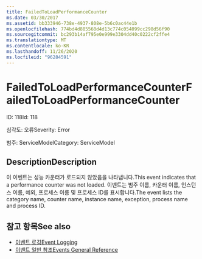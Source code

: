 ```yaml
---
title: FailedToLoadPerformanceCounter
ms.date: 03/30/2017
ms.assetid: bb333946-738e-4937-808e-5b6c0ac44e1b
ms.openlocfilehash: 774bd4d885568d4d13c774c054099cc298d56f90
ms.sourcegitcommit: bc293b14af795e0e999e3304dd40c0222cf2ffe4
ms.translationtype: MT
ms.contentlocale: ko-KR
ms.lasthandoff: 11/26/2020
ms.locfileid: "96284591"
---
```

# <a name="failedtoloadperformancecounter"></a><span data-ttu-id="a2316-102">FailedToLoadPerformanceCounter</span><span class="sxs-lookup"><span data-stu-id="a2316-102">FailedToLoadPerformanceCounter</span></span>

<span data-ttu-id="a2316-103">ID: 118</span><span class="sxs-lookup"><span data-stu-id="a2316-103">Id: 118</span></span>  
  
 <span data-ttu-id="a2316-104">심각도: 오류</span><span class="sxs-lookup"><span data-stu-id="a2316-104">Severity: Error</span></span>  
  
 <span data-ttu-id="a2316-105">범주: ServiceModel</span><span class="sxs-lookup"><span data-stu-id="a2316-105">Category: ServiceModel</span></span>  
  
## <a name="description"></a><span data-ttu-id="a2316-106">Description</span><span class="sxs-lookup"><span data-stu-id="a2316-106">Description</span></span>  

 <span data-ttu-id="a2316-107">이 이벤트는 성능 카운터가 로드되지 않았음을 나타냅니다.</span><span class="sxs-lookup"><span data-stu-id="a2316-107">This event indicates that a performance counter was not loaded.</span></span> <span data-ttu-id="a2316-108">이벤트는 범주 이름, 카운터 이름, 인스턴스 이름, 예외, 프로세스 이름 및 프로세스 ID를 표시합니다.</span><span class="sxs-lookup"><span data-stu-id="a2316-108">The event lists the category name, counter name, instance name, exception, process name and process ID.</span></span>  
  
## <a name="see-also"></a><span data-ttu-id="a2316-109">참고 항목</span><span class="sxs-lookup"><span data-stu-id="a2316-109">See also</span></span>

- [<span data-ttu-id="a2316-110">이벤트 로깅</span><span class="sxs-lookup"><span data-stu-id="a2316-110">Event Logging</span></span>](index.md)
- [<span data-ttu-id="a2316-111">이벤트 일반 참조</span><span class="sxs-lookup"><span data-stu-id="a2316-111">Events General Reference</span></span>](events-general-reference.md)
